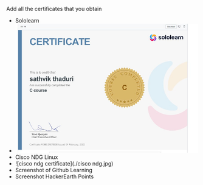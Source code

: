 Add all the certificates that you obtain
* Sololearn
* ![sololearn certificate](./ssss.jpg)
* Cisco NDG Linux
* ![cisco ndg certificate](./cisco ndg.jpg)
* Screenshot of Github Learning
* Screenshot HackerEarth Points
